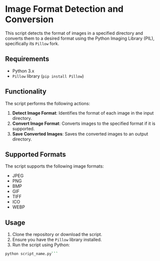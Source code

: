 # Image Format Detection and Conversion

This script detects the format of images in a specified directory and converts them to a desired format using the Python Imaging Library (PIL), specifically its `Pillow` fork.

## Requirements

- Python 3.x
- `Pillow` library (`pip install Pillow`)

## Functionality

The script performs the following actions:

1. **Detect Image Format**: Identifies the format of each image in the input directory.
2. **Convert Image Format**: Converts images to the specified format if it is supported.
3. **Save Converted Images**: Saves the converted images to an output directory.

## Supported Formats

The script supports the following image formats:

- JPEG
- PNG
- BMP
- GIF
- TIFF
- ICO
- WEBP

## Usage

1. Clone the repository or download the script.
2. Ensure you have the `Pillow` library installed.
3. Run the script using Python:

```bash
python script_name.py```
